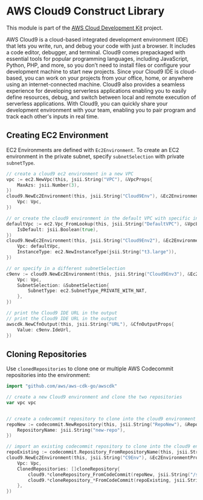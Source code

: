 # AWS Cloud9 Construct Library

This module is part of the [AWS Cloud Development Kit](https://github.com/aws/aws-cdk) project.

AWS Cloud9 is a cloud-based integrated development environment (IDE) that lets you write, run, and debug your code with just a
browser. It includes a code editor, debugger, and terminal. Cloud9 comes prepackaged with essential tools for popular
programming languages, including JavaScript, Python, PHP, and more, so you don’t need to install files or configure your
development machine to start new projects. Since your Cloud9 IDE is cloud-based, you can work on your projects from your
office, home, or anywhere using an internet-connected machine. Cloud9 also provides a seamless experience for developing
serverless applications enabling you to easily define resources, debug, and switch between local and remote execution of
serverless applications. With Cloud9, you can quickly share your development environment with your team, enabling you to pair
program and track each other's inputs in real time.

## Creating EC2 Environment

EC2 Environments are defined with `Ec2Environment`. To create an EC2 environment in the private subnet, specify
`subnetSelection` with private `subnetType`.

```go
// create a cloud9 ec2 environment in a new VPC
vpc := ec2.NewVpc(this, jsii.String("VPC"), &VpcProps{
	MaxAzs: jsii.Number(3),
})
cloud9.NewEc2Environment(this, jsii.String("Cloud9Env"), &Ec2EnvironmentProps{
	Vpc: Vpc,
})

// or create the cloud9 environment in the default VPC with specific instanceType
defaultVpc := ec2.Vpc_FromLookup(this, jsii.String("DefaultVPC"), &VpcLookupOptions{
	IsDefault: jsii.Boolean(true),
})
cloud9.NewEc2Environment(this, jsii.String("Cloud9Env2"), &Ec2EnvironmentProps{
	Vpc: defaultVpc,
	InstanceType: ec2.NewInstanceType(jsii.String("t3.large")),
})

// or specify in a different subnetSelection
c9env := cloud9.NewEc2Environment(this, jsii.String("Cloud9Env3"), &Ec2EnvironmentProps{
	Vpc: Vpc,
	SubnetSelection: &SubnetSelection{
		SubnetType: ec2.SubnetType_PRIVATE_WITH_NAT,
	},
})

// print the Cloud9 IDE URL in the output
// print the Cloud9 IDE URL in the output
awscdk.NewCfnOutput(this, jsii.String("URL"), &CfnOutputProps{
	Value: c9env.IdeUrl,
})
```

## Cloning Repositories

Use `clonedRepositories` to clone one or multiple AWS Codecommit repositories into the environment:

```go
import "github.com/aws/aws-cdk-go/awscdk"

// create a new Cloud9 environment and clone the two repositories
var vpc vpc


// create a codecommit repository to clone into the cloud9 environment
repoNew := codecommit.NewRepository(this, jsii.String("RepoNew"), &RepositoryProps{
	RepositoryName: jsii.String("new-repo"),
})

// import an existing codecommit repository to clone into the cloud9 environment
repoExisting := codecommit.Repository_FromRepositoryName(this, jsii.String("RepoExisting"), jsii.String("existing-repo"))
cloud9.NewEc2Environment(this, jsii.String("C9Env"), &Ec2EnvironmentProps{
	Vpc: Vpc,
	ClonedRepositories: []cloneRepository{
		cloud9.*cloneRepository_FromCodeCommit(repoNew, jsii.String("/src/new-repo")),
		cloud9.*cloneRepository_*FromCodeCommit(repoExisting, jsii.String("/src/existing-repo")),
	},
})
```
